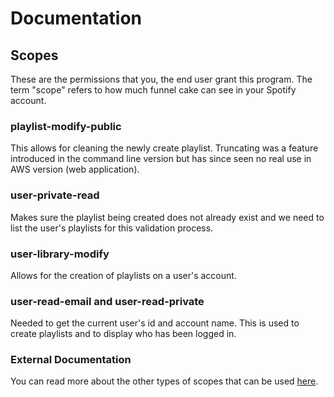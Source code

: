 # Documentation

## Scopes

These are the permissions that you, the end user grant this program.
The term "scope" refers to how much funnel cake can see in your Spotify account.

### playlist-modify-public

This allows for cleaning the newly create playlist. Truncating was a feature introduced in the command line version but has since seen no real use in AWS version (web application).

### user-private-read

Makes sure the playlist being created does not already exist and we need to list the user's playlists for this validation process.

### user-library-modify

Allows for the creation of playlists on a user's account.

### user-read-email and user-read-private

Needed to get the current user's id and account name. This is used to create playlists and to display who has been logged in.

### External Documentation

You can read more about the other types of scopes that can be used [here](https://developer.spotify.com/documentation/general/guides/scopes/).

## 
